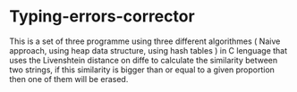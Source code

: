 # Typing-errors-corrector
This is a set of three programme using three different algorithmes (  Naive approach, using heap data structure, using hash tables  ) in C lenguage that uses the Livenshtein distance on diffe to calculate the similarity between two strings, if this similarity is bigger than or equal to a given proportion then one of them will be erased.
